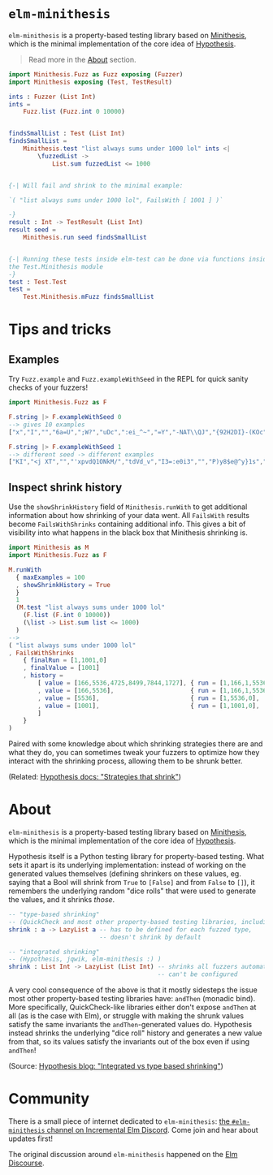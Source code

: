 # `elm-minithesis`

`elm-minithesis` is a property-based testing library based on [Minithesis](https://github.com/drmaciver/minithesis), which is the minimal implementation of the core idea of [Hypothesis](https://github.com/HypothesisWorks/hypothesis).

> Read more in the [About](#About) section.

```elm
import Minithesis.Fuzz as Fuzz exposing (Fuzzer)
import Minithesis exposing (Test, TestResult)

ints : Fuzzer (List Int)
ints =
    Fuzz.list (Fuzz.int 0 10000)


findsSmallList : Test (List Int)
findsSmallList =
    Minithesis.test "list always sums under 1000 lol" ints <|
        \fuzzedList ->
            List.sum fuzzedList <= 1000


{-| Will fail and shrink to the minimal example:

`( "list always sums under 1000 lol", FailsWith [ 1001 ] )`

-}
result : Int -> TestResult (List Int)
result seed =
    Minithesis.run seed findsSmallList


{-| Running these tests inside elm-test can be done via functions inside
the Test.Minithesis module
-}
test : Test.Test
test =
    Test.Minithesis.mFuzz findsSmallList
```

# Tips and tricks

## Examples

Try `Fuzz.example` and `Fuzz.exampleWithSeed` in the REPL for quick
sanity checks of your fuzzers! 

```elm
import Minithesis.Fuzz as F

F.string |> F.exampleWithSeed 0
--> gives 10 examples
["x","I","","6a=U",";W?","uDc",":ei_^~","=Y","-NAT\\QJ","{92H2DI}-(KOc"]

F.string |> F.exampleWithSeed 1
--> different seed -> different examples
["KI","<j XT","","'xpvdQ1ONkM/","tdVd_v","I3=:e0i3","","P)y8$e@^y}1s",",]uz\\","8"]
```

## Inspect shrink history

Use the `showShrinkHistory` field of `Minithesis.runWith` to get additional
information about how shrinking of your data went. All `FailsWith` results
become `FailsWithShrinks` containing additional info. This gives a bit of
visibility into what happens in the black box that Minithesis shrinking is. 


```elm
import Minithesis as M
import Minithesis.Fuzz as F

M.runWith 
  { maxExamples = 100
  , showShrinkHistory = True 
  } 
  1
  (M.test "list always sums under 1000 lol"
    (F.list (F.int 0 10000))
    (\list -> List.sum list <= 1000)
  )
--> 
( "list always sums under 1000 lol"
, FailsWithShrinks 
    { finalRun = [1,1001,0]
    , finalValue = [1001]
    , history = 
        [ value = [166,5536,4725,8499,7844,1727], { run = [1,166,1,5536,1,4725,1,8499,1,7844,1,1727,0], shrinkerUsed = "Initial"                                                           }
        , value = [166,5536],                     { run = [1,166,1,5536,0],                             shrinkerUsed = "DeleteChunkAndMaybeDecrementPrevious { size = 8, startIndex = 5 }" }
        , value = [5536],                         { run = [1,5536,0],                                   shrinkerUsed = "DeleteChunkAndMaybeDecrementPrevious { size = 2, startIndex = 1 }" }
        , value = [1001],                         { run = [1,1001,0],                                   shrinkerUsed = "MinimizeChoiceWithBinarySearch { index = 1 }"                      }
        ] 
    }
)
```

Paired with some knowledge about which shrinking strategies there are and what
they do, you can sometimes tweak your fuzzers to optimize how they interact with
the shrinking process, allowing them to be shrunk better.

(Related: [Hypothesis docs: "Strategies that shrink"](https://github.com/HypothesisWorks/hypothesis/blob/master/guides/strategies-that-shrink.rst))

# About

`elm-minithesis` is a property-based testing library based on [Minithesis](https://github.com/drmaciver/minithesis), which is the minimal implementation of the core idea of [Hypothesis](https://github.com/HypothesisWorks/hypothesis).

Hypothesis itself is a Python testing library for property-based testing. What
sets it apart is its underlying implementation: instead of working on the
generated values themselves (defining shrinkers on these values, eg. saying that
a Bool will shrink from `True` to `[False]` and from `False` to `[]`), it
remembers the underlying random "dice rolls" that were used to generate the
values, and it shrinks *those*. 

```elm
-- "type-based shrinking"
-- (QuickCheck and most other property-based testing libraries, including elm-test)
shrink : a -> LazyList a -- has to be defined for each fuzzed type,
                         -- doesn't shrink by default

-- "integrated shrinking"
-- (Hypothesis, jqwik, elm-minithesis :) )
shrink : List Int -> LazyList (List Int) -- shrinks all fuzzers automatically,
                                         -- can't be configured
```

A very cool consequence of the above is that it mostly sidesteps the issue
most other property-based testing libraries have: `andThen` (monadic bind). More
specifically, QuickCheck-like libraries either don't expose `andThen` at all (as
is the case with Elm), or struggle with making the shrunk values satisfy the
same invariants the `andThen`-generated values do. Hypothesis instead shrinks
the underlying "dice roll" history and generates a new value from that, so
its values satisfy the invariants out of the box even if using `andThen`!

(Source: [Hypothesis blog: "Integrated vs type based shrinking"](https://hypothesis.works/articles/integrated-shrinking/))

# Community

There is a small piece of internet dedicated to `elm-minithesis`: [the
`#elm-minithesis` channel on Incremental Elm
Discord](https://discord.gg/PC7Ckpg). Come join and hear about updates first!

The original discussion around `elm-minithesis` happened on the [Elm
Discourse](https://discourse.elm-lang.org/t/elm-minithesis-shrinking-without-compromises/6071/).
